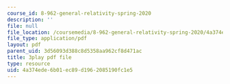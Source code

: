 ```yaml
---
course_id: 8-962-general-relativity-spring-2020
description: ''
file: null
file_location: /coursemedia/8-962-general-relativity-spring-2020/4a374ede6b01ec89d1962085190fc1e5_wBvXOb59l-k.pdf
file_type: application/pdf
layout: pdf
parent_uid: 3d56093d388c8d5358aa962cf8d471ac
title: 3play pdf file
type: resource
uid: 4a374ede-6b01-ec89-d196-2085190fc1e5
---
```

